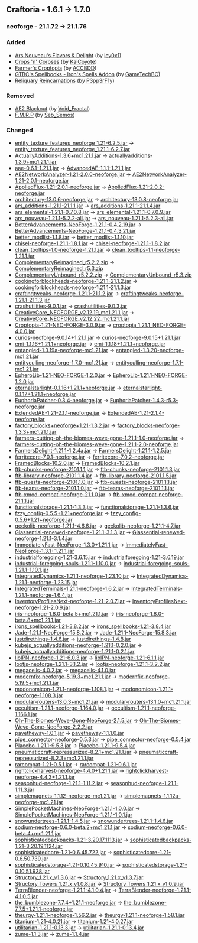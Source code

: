 ## Craftoria - 1.6.1 -> 1.7.0

### neoforge - 21.1.72 -> 21.1.76

### Added

  * [Ars Nouveau's Flavors & Delight](https://www.curseforge.com/minecraft/mc-mods/ars-nouveaus-flavors-delight) (by [lcy0x1](https://www.curseforge.com/members/lcy0x1/projects))
  * [Crops 'n' Corpses](https://www.curseforge.com/minecraft/mc-mods/crops-n-corpses) (by [KaiCoyote](https://www.curseforge.com/members/KaiCoyote/projects))
  * [Farmer's Croptopia](https://www.curseforge.com/minecraft/mc-mods/farmers-croptopia) (by [ACCBDD](https://www.curseforge.com/members/ACCBDD/projects))
  * [GTBC's Spellbooks - Iron's Spells Addon](https://www.curseforge.com/minecraft/mc-mods/gtbcs-spellbooks) (by [GameTechBC](https://www.curseforge.com/members/GameTechBC/projects))
  * [Reliquary Reincarnations](https://www.curseforge.com/minecraft/mc-mods/reliquary-reincarnations) (by [P3pp3rF1y](https://www.curseforge.com/members/P3pp3rF1y/projects))

### Removed

  * [AE2 Blackout](https://www.curseforge.com/minecraft/texture-packs/ae2-blackout) (by [Void_Fractal](https://www.curseforge.com/members/Void_Fractal/projects))
  * [F.M.R.P](https://www.curseforge.com/minecraft/texture-packs/freshly-modded) (by [Seb_Semos](https://www.curseforge.com/members/Seb_Semos/projects))

### Changed

  * [entity_texture_features_neoforge_1.21-6.2.5.jar](https://www.curseforge.com/minecraft/mc-mods/entity-texture-features-fabric/files/5734430) -> [entity_texture_features_neoforge_1.21.1-6.2.7.jar](https://www.curseforge.com/minecraft/mc-mods/entity-texture-features-fabric/files/5874160)
  * [ActuallyAdditions-1.3.6+mc1.21.1.jar](https://www.curseforge.com/minecraft/mc-mods/actually-additions/files/5835183) -> [actuallyadditions-1.3.9+mc1.21.1.jar](https://www.curseforge.com/minecraft/mc-mods/actually-additions/files/5878692)
  * [aae-0.6.1-1.21.1.jar](https://www.curseforge.com/minecraft/mc-mods/advancedae/files/5780467) -> [AdvancedAE-1.1.1-1.21.1.jar](https://www.curseforge.com/minecraft/mc-mods/advancedae/files/5881249)
  * [AE2NetworkAnalyzer-1.21-2.0.0-neoforge.jar](https://www.curseforge.com/minecraft/mc-mods/ae2-network-analyser/files/5614783) -> [AE2NetworkAnalyzer-1.21-2.0.1-neoforge.jar](https://www.curseforge.com/minecraft/mc-mods/ae2-network-analyser/files/5856668)
  * [AppliedFlux-1.21-2.0.1-neoforge.jar](https://www.curseforge.com/minecraft/mc-mods/applied-flux/files/5639620) -> [AppliedFlux-1.21-2.0.2-neoforge.jar](https://www.curseforge.com/minecraft/mc-mods/applied-flux/files/5850781)
  * [architectury-13.0.6-neoforge.jar](https://www.curseforge.com/minecraft/mc-mods/architectury-api/files/5553800) -> [architectury-13.0.8-neoforge.jar](https://www.curseforge.com/minecraft/mc-mods/architectury-api/files/5786327)
  * [ars_additions-1.21.1-21.1.1.jar](https://www.curseforge.com/minecraft/mc-mods/ars-additions/files/5832955) -> [ars_additions-1.21.1-21.1.4.jar](https://www.curseforge.com/minecraft/mc-mods/ars-additions/files/5864959)
  * [ars_elemental-1.21.1-0.7.0.8.jar](https://www.curseforge.com/minecraft/mc-mods/ars-elemental/files/5849032) -> [ars_elemental-1.21.1-0.7.0.9.jar](https://www.curseforge.com/minecraft/mc-mods/ars-elemental/files/5882591)
  * [ars_nouveau-1.21.1-5.2.2-all.jar](https://www.curseforge.com/minecraft/mc-mods/ars-nouveau/files/5843653) -> [ars_nouveau-1.21.1-5.2.3-all.jar](https://www.curseforge.com/minecraft/mc-mods/ars-nouveau/files/5876284)
  * [BetterAdvancements-NeoForge-1.21.1-0.4.2.19.jar](https://www.curseforge.com/minecraft/mc-mods/better-advancements/files/5662164) -> [BetterAdvancements-NeoForge-1.21.1-0.4.3.21.jar](https://www.curseforge.com/minecraft/mc-mods/better-advancements/files/5850587)
  * [better_modlist-1.1.8.jar](https://www.curseforge.com/minecraft/mc-mods/better-modlist-neoforge/files/5824599) -> [better_modlist-1.1.10.jar](https://www.curseforge.com/minecraft/mc-mods/better-modlist-neoforge/files/5859379)
  * [chisel-neoforge-1.21.1-1.8.1.jar](https://www.curseforge.com/minecraft/mc-mods/chisel-reborn/files/5666899) -> [chisel-neoforge-1.21.1-1.8.2.jar](https://www.curseforge.com/minecraft/mc-mods/chisel-reborn/files/5872849)
  * [clean_tooltips-1.0-neoforge-1.21.1.jar](https://www.curseforge.com/minecraft/mc-mods/clean-tooltips/files/5777430) -> [clean_tooltips-1.1-neoforge-1.21.1.jar](https://www.curseforge.com/minecraft/mc-mods/clean-tooltips/files/5862815)
  * [ComplementaryReimagined_r5.2.2.zip](https://www.curseforge.com/minecraft/shaders/complementary-reimagined/files/5507475) -> [ComplementaryReimagined_r5.3.zip](https://www.curseforge.com/minecraft/shaders/complementary-reimagined/files/5874236)
  * [ComplementaryUnbound_r5.2.2.zip](https://www.curseforge.com/minecraft/shaders/complementary-unbound/files/5507479) -> [ComplementaryUnbound_r5.3.zip](https://www.curseforge.com/minecraft/shaders/complementary-unbound/files/5874235)
  * [cookingforblockheads-neoforge-1.21.1-21.1.2.jar](https://www.curseforge.com/minecraft/mc-mods/cooking-for-blockheads/files/5733565) -> [cookingforblockheads-neoforge-1.21.1-21.1.3.jar](https://www.curseforge.com/minecraft/mc-mods/cooking-for-blockheads/files/5856848)
  * [craftingtweaks-neoforge-1.21.1-21.1.2.jar](https://www.curseforge.com/minecraft/mc-mods/crafting-tweaks/files/5644056) -> [craftingtweaks-neoforge-1.21.1-21.1.3.jar](https://www.curseforge.com/minecraft/mc-mods/crafting-tweaks/files/5856228)
  * [crashutilities-9.0.1.jar](https://www.curseforge.com/minecraft/mc-mods/crash-utilities/files/5711110) -> [crashutilities-9.0.3.jar](https://www.curseforge.com/minecraft/mc-mods/crash-utilities/files/5888957)
  * [CreativeCore_NEOFORGE_v2.12.19_mc1.21.1.jar](https://www.curseforge.com/minecraft/mc-mods/creativecore/files/5833498) -> [CreativeCore_NEOFORGE_v2.12.22_mc1.21.1.jar](https://www.curseforge.com/minecraft/mc-mods/creativecore/files/5880278)
  * [Croptopia-1.21-NEO-FORGE-3.0.9.jar](https://www.curseforge.com/minecraft/mc-mods/croptopia/files/5571647) -> [croptopia_1.21.1_NEO-FORGE-4.0.0.jar](https://www.curseforge.com/minecraft/mc-mods/croptopia/files/5872434)
  * [curios-neoforge-9.0.14+1.21.1.jar](https://www.curseforge.com/minecraft/mc-mods/curios-continuation/files/5811495) -> [curios-neoforge-9.0.15+1.21.1.jar](https://www.curseforge.com/minecraft/mc-mods/curios-continuation/files/5888964)
  * [emi-1.1.16+1.21.1+neoforge.jar](https://www.curseforge.com/minecraft/mc-mods/emi/files/5793016) -> [emi-1.1.18+1.21.1+neoforge.jar](https://www.curseforge.com/minecraft/mc-mods/emi/files/5872513)
  * [entangled-1.3.19a-neoforge-mc1.21.jar](https://www.curseforge.com/minecraft/mc-mods/entangled/files/5791357) -> [entangled-1.3.20-neoforge-mc1.21.jar](https://www.curseforge.com/minecraft/mc-mods/entangled/files/5885929)
  * [entityculling-neoforge-1.7.0-mc1.21.jar](https://www.curseforge.com/minecraft/mc-mods/entityculling/files/5672103) -> [entityculling-neoforge-1.7.1-mc1.21.jar](https://www.curseforge.com/minecraft/mc-mods/entityculling/files/5866467)
  * [EpheroLib-1.21-NEO-FORGE-1.2.0.jar](https://www.curseforge.com/minecraft/mc-mods/epherolib/files/5549595) -> [EpheroLib-1.21.1-NEO-FORGE-1.2.0.jar](https://www.curseforge.com/minecraft/mc-mods/epherolib/files/5872111)
  * [eternalstarlight-0.1.16+1.21.1+neoforge.jar](https://www.curseforge.com/minecraft/mc-mods/eternal-starlight/files/5808529) -> [eternalstarlight-0.1.17+1.21.1+neoforge.jar](https://www.curseforge.com/minecraft/mc-mods/eternal-starlight/files/5860030)
  * [EuphoriaPatcher-0.3.4-neoforge.jar](https://www.curseforge.com/minecraft/mc-mods/euphoria-patches/files/5511961) -> [EuphoriaPatcher-1.4.3-r5.3-neoforge.jar](https://www.curseforge.com/minecraft/mc-mods/euphoria-patches/files/5876050)
  * [ExtendedAE-1.21-2.1.1-neoforge.jar](https://www.curseforge.com/minecraft/mc-mods/ex-pattern-provider/files/5787190) -> [ExtendedAE-1.21-2.1.4-neoforge.jar](https://www.curseforge.com/minecraft/mc-mods/ex-pattern-provider/files/5887634)
  * [factory_blocks+neoforge+1.21-1.3.2.jar](https://www.curseforge.com/minecraft/mc-mods/factory-blocks/files/5442380) -> [factory_blocks-neoforge-1.3.3+mc1.21.1.jar](https://www.curseforge.com/minecraft/mc-mods/factory-blocks/files/5882116)
  * [farmers-cutting-oh-the-biomes-weve-gone-1.21.1-1.0-neoforge.jar](https://www.curseforge.com/minecraft/mc-mods/farmers-cutting-oh-the-biomes-weve-gone/files/5705287) -> [farmers-cutting-oh-the-biomes-weve-gone-1.21.1-2.0-neoforge.jar](https://www.curseforge.com/minecraft/mc-mods/farmers-cutting-oh-the-biomes-weve-gone/files/5867595)
  * [FarmersDelight-1.21.1-1.2.4a.jar](https://www.curseforge.com/minecraft/mc-mods/farmers-delight/files/5772720) -> [FarmersDelight-1.21.1-1.2.5.jar](https://www.curseforge.com/minecraft/mc-mods/farmers-delight/files/5878217)
  * [ferritecore-7.0.1-neoforge.jar](https://www.curseforge.com/minecraft/mc-mods/ferritecore/files/5824085) -> [ferritecore-7.0.2-neoforge.jar](https://www.curseforge.com/minecraft/mc-mods/ferritecore/files/5850121)
  * [FramedBlocks-10.2.0.jar](https://www.curseforge.com/minecraft/mc-mods/framedblocks/files/5780907) -> [FramedBlocks-10.2.1.jar](https://www.curseforge.com/minecraft/mc-mods/framedblocks/files/5863919)
  * [ftb-chunks-neoforge-2101.1.1.jar](https://www.curseforge.com/minecraft/mc-mods/ftb-chunks-forge/files/5710609) -> [ftb-chunks-neoforge-2101.1.3.jar](https://www.curseforge.com/minecraft/mc-mods/ftb-chunks-forge/files/5882245)
  * [ftb-library-neoforge-2101.1.4.jar](https://www.curseforge.com/minecraft/mc-mods/ftb-library-forge/files/5816756) -> [ftb-library-neoforge-2101.1.5.jar](https://www.curseforge.com/minecraft/mc-mods/ftb-library-forge/files/5882070)
  * [ftb-quests-neoforge-2101.1.0.jar](https://www.curseforge.com/minecraft/mc-mods/ftb-quests-forge/files/5635133) -> [ftb-quests-neoforge-2101.1.1.jar](https://www.curseforge.com/minecraft/mc-mods/ftb-quests-forge/files/5882270)
  * [ftb-teams-neoforge-2101.1.0.jar](https://www.curseforge.com/minecraft/mc-mods/ftb-teams-forge/files/5631446) -> [ftb-teams-neoforge-2101.1.1.jar](https://www.curseforge.com/minecraft/mc-mods/ftb-teams-forge/files/5882217)
  * [ftb-xmod-compat-neoforge-21.1.0.jar](https://www.curseforge.com/minecraft/mc-mods/ftb-xmod-compat/files/5643978) -> [ftb-xmod-compat-neoforge-21.1.1.jar](https://www.curseforge.com/minecraft/mc-mods/ftb-xmod-compat/files/5853915)
  * [functionalstorage-1.21.1-1.3.3.jar](https://www.curseforge.com/minecraft/mc-mods/functional-storage/files/5742882) -> [functionalstorage-1.21.1-1.3.6.jar](https://www.curseforge.com/minecraft/mc-mods/functional-storage/files/5888775)
  * [fzzy_config-0.5.5+1.21+neoforge.jar](https://www.curseforge.com/minecraft/mc-mods/fzzy-config/files/5831888) -> [fzzy_config-0.5.6+1.21+neoforge.jar](https://www.curseforge.com/minecraft/mc-mods/fzzy-config/files/5848794)
  * [geckolib-neoforge-1.21.1-4.6.6.jar](https://www.curseforge.com/minecraft/mc-mods/geckolib/files/5763144) -> [geckolib-neoforge-1.21.1-4.7.jar](https://www.curseforge.com/minecraft/mc-mods/geckolib/files/5874016)
  * [Glassential-renewed-neoforge-1.21.1-3.1.3.jar](https://www.curseforge.com/minecraft/mc-mods/glassential-renewed/files/5831029) -> [Glassential-renewed-neoforge-1.21.1-3.1.4.jar](https://www.curseforge.com/minecraft/mc-mods/glassential-renewed/files/5873650)
  * [ImmediatelyFast-NeoForge-1.3.0+1.21.1.jar](https://www.curseforge.com/minecraft/mc-mods/immediatelyfast/files/5838251) -> [ImmediatelyFast-NeoForge-1.3.1+1.21.1.jar](https://www.curseforge.com/minecraft/mc-mods/immediatelyfast/files/5861162)
  * [industrialforegoing-1.21-3.6.15.jar](https://www.curseforge.com/minecraft/mc-mods/industrial-foregoing/files/5802805) -> [industrialforegoing-1.21-3.6.19.jar](https://www.curseforge.com/minecraft/mc-mods/industrial-foregoing/files/5880501)
  * [industrial-foregoing-souls-1.21.1-1.10.0.jar](https://www.curseforge.com/minecraft/mc-mods/industrial-foregoing-souls/files/5809418) -> [industrial-foregoing-souls-1.21.1-1.10.1.jar](https://www.curseforge.com/minecraft/mc-mods/industrial-foregoing-souls/files/5853974)
  * [IntegratedDynamics-1.21.1-neoforge-1.23.10.jar](https://www.curseforge.com/minecraft/mc-mods/integrated-dynamics/files/5841847) -> [IntegratedDynamics-1.21.1-neoforge-1.23.15.jar](https://www.curseforge.com/minecraft/mc-mods/integrated-dynamics/files/5868395)
  * [IntegratedTerminals-1.21.1-neoforge-1.6.2.jar](https://www.curseforge.com/minecraft/mc-mods/integrated-terminals/files/5849952) -> [IntegratedTerminals-1.21.1-neoforge-1.6.4.jar](https://www.curseforge.com/minecraft/mc-mods/integrated-terminals/files/5868362)
  * [InventoryProfilesNext-neoforge-1.21-2.0.7.jar](https://www.curseforge.com/minecraft/mc-mods/inventory-profiles-next/files/5824388) -> [InventoryProfilesNext-neoforge-1.21-2.0.9.jar](https://www.curseforge.com/minecraft/mc-mods/inventory-profiles-next/files/5880542)
  * [iris-neoforge-1.8.0-beta.5+mc1.21.1.jar](https://www.curseforge.com/minecraft/mc-mods/irisshaders/files/5765375) -> [iris-neoforge-1.8.0-beta.8+mc1.21.1.jar](https://www.curseforge.com/minecraft/mc-mods/irisshaders/files/5884157)
  * [irons_spellbooks-1.21-3.8.2.jar](https://www.curseforge.com/minecraft/mc-mods/irons-spells-n-spellbooks/files/5834785) -> [irons_spellbooks-1.21-3.8.4.jar](https://www.curseforge.com/minecraft/mc-mods/irons-spells-n-spellbooks/files/5863590)
  * [Jade-1.21.1-NeoForge-15.8.2.jar](https://www.curseforge.com/minecraft/mc-mods/jade/files/5846105) -> [Jade-1.21.1-NeoForge-15.8.3.jar](https://www.curseforge.com/minecraft/mc-mods/jade/files/5884231)
  * [justdirethings-1.4.6.jar](https://www.curseforge.com/minecraft/mc-mods/just-dire-things/files/5831806) -> [justdirethings-1.4.8.jar](https://www.curseforge.com/minecraft/mc-mods/just-dire-things/files/5875040)
  * [kubejs_actuallyadditions-neoforge-1.21.1-0.2.0.jar](https://www.curseforge.com/minecraft/mc-mods/kubejs-actually-additions/files/5842035) -> [kubejs_actuallyadditions-neoforge-1.21.1-0.2.1.jar](https://www.curseforge.com/minecraft/mc-mods/kubejs-actually-additions/files/5862754)
  * [libIPN-neoforge-1.21-6.0.3.jar](https://www.curseforge.com/minecraft/mc-mods/libipn/files/5803882) -> [libIPN-neoforge-1.21-6.1.1.jar](https://www.curseforge.com/minecraft/mc-mods/libipn/files/5864896)
  * [lootjs-neoforge-1.21.1-3.1.2.jar](https://www.curseforge.com/minecraft/mc-mods/lootjs/files/5812679) -> [lootjs-neoforge-1.21.1-3.2.2.jar](https://www.curseforge.com/minecraft/mc-mods/lootjs/files/5851434)
  * [megacells-4.0.2.jar](https://www.curseforge.com/minecraft/mc-mods/mega-cells/files/5662141) -> [megacells-4.1.0.jar](https://www.curseforge.com/minecraft/mc-mods/mega-cells/files/5881241)
  * [modernfix-neoforge-5.19.3+mc1.21.1.jar](https://www.curseforge.com/minecraft/mc-mods/modernfix/files/5659985) -> [modernfix-neoforge-5.19.5+mc1.21.1.jar](https://www.curseforge.com/minecraft/mc-mods/modernfix/files/5876357)
  * [modonomicon-1.21.1-neoforge-1.108.1.jar](https://www.curseforge.com/minecraft/mc-mods/modonomicon/files/5786073) -> [modonomicon-1.21.1-neoforge-1.108.3.jar](https://www.curseforge.com/minecraft/mc-mods/modonomicon/files/5887450)
  * [modular-routers-13.0.3+mc1.21.jar](https://www.curseforge.com/minecraft/mc-mods/modular-routers/files/5561836) -> [modular-routers-13.1.0+mc1.21.1.jar](https://www.curseforge.com/minecraft/mc-mods/modular-routers/files/5857393)
  * [occultism-1.21.1-neoforge-1.164.0.jar](https://www.curseforge.com/minecraft/mc-mods/occultism/files/5841241) -> [occultism-1.21.1-neoforge-1.166.1.jar](https://www.curseforge.com/minecraft/mc-mods/occultism/files/5888538)
  * [Oh-The-Biomes-Weve-Gone-NeoForge-2.1.5.jar](https://www.curseforge.com/minecraft/mc-mods/oh-the-biomes-weve-gone/files/5815936) -> [Oh-The-Biomes-Weve-Gone-NeoForge-2.2.2.jar](https://www.curseforge.com/minecraft/mc-mods/oh-the-biomes-weve-gone/files/5886881)
  * [pavetheway-1.0.1.jar](https://www.curseforge.com/minecraft/mc-mods/pave-the-way/files/5537767) -> [pavetheway-1.1.1.0.jar](https://www.curseforge.com/minecraft/mc-mods/pave-the-way/files/5853697)
  * [pipe_connector-neoforge-0.5.3.jar](https://www.curseforge.com/minecraft/mc-mods/pipe-connector/files/5730896) -> [pipe_connector-neoforge-0.5.4.jar](https://www.curseforge.com/minecraft/mc-mods/pipe-connector/files/5887260)
  * [Placebo-1.21.1-9.5.3.jar](https://www.curseforge.com/minecraft/mc-mods/placebo/files/5751511) -> [Placebo-1.21.1-9.5.4.jar](https://www.curseforge.com/minecraft/mc-mods/placebo/files/5869769)
  * [pneumaticcraft-repressurized-8.2.1+mc1.21.1.jar](https://www.curseforge.com/minecraft/mc-mods/pneumaticcraft-repressurized/files/5844828) -> [pneumaticcraft-repressurized-8.2.3+mc1.21.1.jar](https://www.curseforge.com/minecraft/mc-mods/pneumaticcraft-repressurized/files/5867668)
  * [rarcompat-1.21-0.5.1.jar](https://www.curseforge.com/minecraft/mc-mods/rar-compat/files/5842527) -> [rarcompat-1.21-0.6.1.jar](https://www.curseforge.com/minecraft/mc-mods/rar-compat/files/5870854)
  * [rightclickharvest-neoforge-4.4.0+1.21.1.jar](https://www.curseforge.com/minecraft/mc-mods/rightclickharvest/files/5837602) -> [rightclickharvest-neoforge-4.4.3+1.21.1.jar](https://www.curseforge.com/minecraft/mc-mods/rightclickharvest/files/5875092)
  * [seasonhud-neoforge-1.21.1-1.11.2.jar](https://www.curseforge.com/minecraft/mc-mods/seasonhud/files/5833489) -> [seasonhud-neoforge-1.21.1-1.11.3.jar](https://www.curseforge.com/minecraft/mc-mods/seasonhud/files/5880335)
  * [simplemagnets-1.1.12-neoforge-mc1.21.jar](https://www.curseforge.com/minecraft/mc-mods/simple-magnets/files/5822820) -> [simplemagnets-1.1.12a-neoforge-mc1.21.jar](https://www.curseforge.com/minecraft/mc-mods/simple-magnets/files/5885424)
  * [SimplePocketMachines-NeoForge-1.21.1-1.0.0.jar](https://www.curseforge.com/minecraft/mc-mods/pocketmachines/files/5801172) -> [SimplePocketMachines-NeoForge-1.21.1-1.0.1.jar](https://www.curseforge.com/minecraft/mc-mods/pocketmachines/files/5858342)
  * [snowundertrees-1.21.1-1.4.5.jar](https://www.curseforge.com/minecraft/mc-mods/snow-under-trees/files/5847843) -> [snowundertrees-1.21.1-1.4.6.jar](https://www.curseforge.com/minecraft/mc-mods/snow-under-trees/files/5875647)
  * [sodium-neoforge-0.6.0-beta.2+mc1.21.1.jar](https://www.curseforge.com/minecraft/mc-mods/sodium/files/5726290) -> [sodium-neoforge-0.6.0-beta.4+mc1.21.1.jar](https://www.curseforge.com/minecraft/mc-mods/sodium/files/5852522)
  * [sophisticatedbackpacks-1.21-3.20.17.1113.jar](https://www.curseforge.com/minecraft/mc-mods/sophisticated-backpacks/files/5787622) -> [sophisticatedbackpacks-1.21-3.20.19.1124.jar](https://www.curseforge.com/minecraft/mc-mods/sophisticated-backpacks/files/5881203)
  * [sophisticatedcore-1.21-0.6.45.722.jar](https://www.curseforge.com/minecraft/mc-mods/sophisticated-core/files/5810072) -> [sophisticatedcore-1.21-0.6.50.739.jar](https://www.curseforge.com/minecraft/mc-mods/sophisticated-core/files/5887837)
  * [sophisticatedstorage-1.21-0.10.45.910.jar](https://www.curseforge.com/minecraft/mc-mods/sophisticated-storage/files/5801696) -> [sophisticatedstorage-1.21-0.10.51.938.jar](https://www.curseforge.com/minecraft/mc-mods/sophisticated-storage/files/5887838)
  * [Structory_1.21.x_v1.3.6.jar](https://www.curseforge.com/minecraft/mc-mods/structory/files/5800612) -> [Structory_1.21.x_v1.3.7.jar](https://www.curseforge.com/minecraft/mc-mods/structory/files/5857033)
  * [Structory_Towers_1.21.x_v1.0.8.jar](https://www.curseforge.com/minecraft/mc-mods/structory-towers/files/5800614) -> [Structory_Towers_1.21.x_v1.0.9.jar](https://www.curseforge.com/minecraft/mc-mods/structory-towers/files/5857037)
  * [TerraBlender-neoforge-1.21.1-4.1.0.4.jar](https://www.curseforge.com/minecraft/mc-mods/terrablender-neoforge/files/5849390) -> [TerraBlender-neoforge-1.21.1-4.1.0.5.jar](https://www.curseforge.com/minecraft/mc-mods/terrablender-neoforge/files/5864140)
  * [the_bumblezone-7.7.4+1.21.1-neoforge.jar](https://www.curseforge.com/minecraft/mc-mods/the-bumblezone-forge/files/5830532) -> [the_bumblezone-7.7.5+1.21.1-neoforge.jar](https://www.curseforge.com/minecraft/mc-mods/the-bumblezone-forge/files/5889009)
  * [theurgy-1.21.1-neoforge-1.56.2.jar](https://www.curseforge.com/minecraft/mc-mods/theurgy/files/5844278) -> [theurgy-1.21.1-neoforge-1.58.1.jar](https://www.curseforge.com/minecraft/mc-mods/theurgy/files/5884714)
  * [titanium-1.21-4.0.21.jar](https://www.curseforge.com/minecraft/mc-mods/titanium/files/5726400) -> [titanium-1.21-4.0.27.jar](https://www.curseforge.com/minecraft/mc-mods/titanium/files/5881103)
  * [utilitarian-1.21.1-0.13.3.jar](https://www.curseforge.com/minecraft/mc-mods/utilitarian/files/5815028) -> [utilitarian-1.21.1-0.13.4.jar](https://www.curseforge.com/minecraft/mc-mods/utilitarian/files/5863934)
  * [zume-1.1.3.jar](https://www.curseforge.com/minecraft/mc-mods/zume/files/5840427) -> [zume-1.1.4.jar](https://www.curseforge.com/minecraft/mc-mods/zume/files/5861244)

